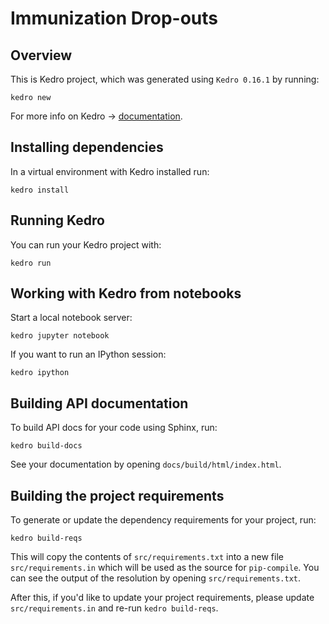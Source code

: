 # Immunization Drop-outs

## Overview

This is Kedro project, which was generated using `Kedro 0.16.1` by running:

```
kedro new
```

For more info on Kedro -> [documentation](https://kedro.readthedocs.io).

## Installing dependencies

In a virtual environment with Kedro installed run:

```
kedro install
```

## Running Kedro

You can run your Kedro project with:

```
kedro run
```

## Working with Kedro from notebooks

Start a local notebook server:

```
kedro jupyter notebook
```

If you want to run an IPython session:

```
kedro ipython
```

## Building API documentation

To build API docs for your code using Sphinx, run:

```
kedro build-docs
```

See your documentation by opening `docs/build/html/index.html`.

## Building the project requirements

To generate or update the dependency requirements for your project, run:

```
kedro build-reqs
```

This will copy the contents of `src/requirements.txt` into a new file `src/requirements.in` which will be used as the source for `pip-compile`. You can see the output of the resolution by opening `src/requirements.txt`.

After this, if you'd like to update your project requirements, please update `src/requirements.in` and re-run `kedro build-reqs`.
